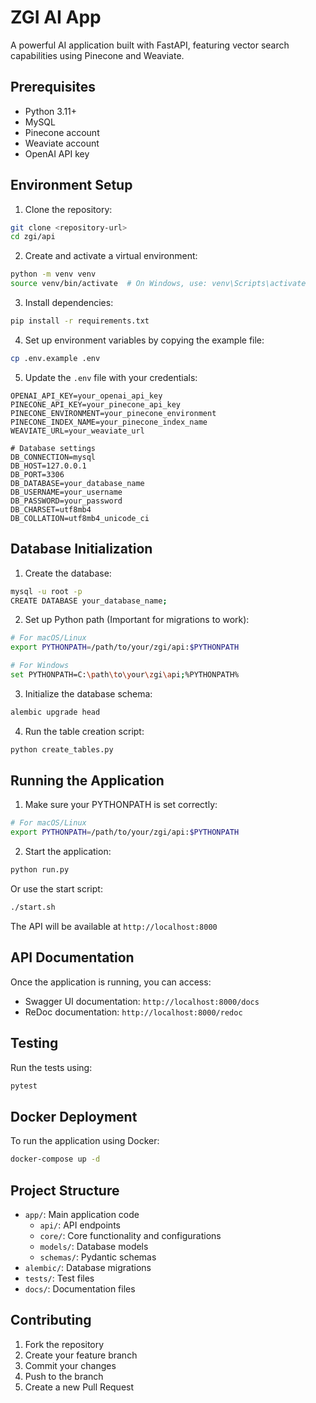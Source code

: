 # ZGI AI App

A powerful AI application built with FastAPI, featuring vector search capabilities using Pinecone and Weaviate.

## Prerequisites

- Python 3.11+
- MySQL
- Pinecone account
- Weaviate account
- OpenAI API key

## Environment Setup

1. Clone the repository:
```bash
git clone <repository-url>
cd zgi/api
```

2. Create and activate a virtual environment:
```bash
python -m venv venv
source venv/bin/activate  # On Windows, use: venv\Scripts\activate
```

3. Install dependencies:
```bash
pip install -r requirements.txt
```

4. Set up environment variables by copying the example file:
```bash
cp .env.example .env
```

5. Update the `.env` file with your credentials:
```
OPENAI_API_KEY=your_openai_api_key
PINECONE_API_KEY=your_pinecone_api_key
PINECONE_ENVIRONMENT=your_pinecone_environment
PINECONE_INDEX_NAME=your_pinecone_index_name
WEAVIATE_URL=your_weaviate_url

# Database settings
DB_CONNECTION=mysql
DB_HOST=127.0.0.1
DB_PORT=3306
DB_DATABASE=your_database_name
DB_USERNAME=your_username
DB_PASSWORD=your_password
DB_CHARSET=utf8mb4
DB_COLLATION=utf8mb4_unicode_ci
```

## Database Initialization

1. Create the database:
```bash
mysql -u root -p
CREATE DATABASE your_database_name;
```

2. Set up Python path (Important for migrations to work):
```bash
# For macOS/Linux
export PYTHONPATH=/path/to/your/zgi/api:$PYTHONPATH

# For Windows
set PYTHONPATH=C:\path\to\your\zgi\api;%PYTHONPATH%
```

3. Initialize the database schema:
```bash
alembic upgrade head
```

4. Run the table creation script:
```bash
python create_tables.py
```

## Running the Application

1. Make sure your PYTHONPATH is set correctly:
```bash
# For macOS/Linux
export PYTHONPATH=/path/to/your/zgi/api:$PYTHONPATH
```

2. Start the application:
```bash
python run.py
```

Or use the start script:
```bash
./start.sh
```

The API will be available at `http://localhost:8000`

## API Documentation

Once the application is running, you can access:
- Swagger UI documentation: `http://localhost:8000/docs`
- ReDoc documentation: `http://localhost:8000/redoc`

## Testing

Run the tests using:
```bash
pytest
```

## Docker Deployment

To run the application using Docker:

```bash
docker-compose up -d
```

## Project Structure

- `app/`: Main application code
  - `api/`: API endpoints
  - `core/`: Core functionality and configurations
  - `models/`: Database models
  - `schemas/`: Pydantic schemas
- `alembic/`: Database migrations
- `tests/`: Test files
- `docs/`: Documentation files

## Contributing

1. Fork the repository
2. Create your feature branch
3. Commit your changes
4. Push to the branch
5. Create a new Pull Request